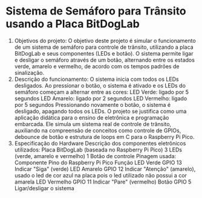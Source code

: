 # Sistema de Semáforo para Trânsito usando a Placa BitDogLab
1. Objetivos do projeto:
	O objetivo deste projeto é simular o funcionamento de um sistema de semáforo para controle de trânsito, utilizando a placa BitDogLab e seus componentes (LEDs e botão). O sistema permite ligar e desligar o semáforo através de um botão, alternando entre os estados verde, amarelo e vermelho, de acordo com os tempos padrões de sinalização.
2. Descrição do funcionamento:
O sistema inicia com todos os LEDs desligados.
Ao pressionar o botão, o sistema é ativado e os LEDs do semáforo começam a alternar entre as cores:
LED Verde: ligado por 5 segundos
LED Amarelo: ligado por 2 segundos
LED Vermelho: ligado por 5 segundos
Pressionando novamente o botão, o sistema é desligado, apagando todos os LEDs.
O projeto se justifica como uma aplicação didática para o ensino de eletrônica e programação embarcada. Ele simula um sistema real de controle de trânsito, auxiliando na compreensão de conceitos como controle de GPIOs, debounce de botão e estrutura de loops em C para o Raspberry Pi Pico.
3. Especificação do Hardware
Descrição dos componentes eletrônicos utilizados:
Placa BitDogLab (baseada no Raspberry Pi Pico)
3 LEDs (verde, amarelo e vermelho)
1 Botão de controle
Pinagem usada:
Componente
Pino do Raspberry Pi Pico
Função
LED Verde
GPIO 13
Indicar "Siga" (verde)
LED Amarelo
GPIO 12
Indicar "Atenção" (amarelo), usado o led de cor azul na placa pois o led utilizado não possui a cor amarela
LED Vermelho
GPIO 11
Indicar "Pare" (vermelho)
Botão
GPIO 5
Ligar/desligar o sistema

